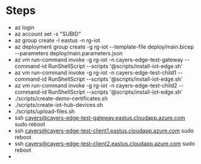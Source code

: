 # Steps

- az login
- az account set -s "SUBID"
- az group create -l eastus -n rg-iot
- az deployment group create -g rg-iot --template-file deploy/main.bicep --parameters deploy/main.parameters.json
- az vm run-command invoke -g rg-iot -n cayers-edge-test-gateway --command-id RunShellScript --scripts '@scripts/install-iot-edge.sh'
- az vm run-command invoke -g rg-iot -n cayers-edge-test-child1 --command-id RunShellScript --scripts '@scripts/install-iot-edge.sh'
- az vm run-command invoke -g rg-iot -n cayers-edge-test-child2 --command-id RunShellScript --scripts '@scripts/install-iot-edge.sh'
- ./scripts/create-demo-certificates.sh
- ./scripts/create-iot-hub-devices.sh
- ./scripts/upload-files.sh
- ssh cayers@cayers-edge-test-gateway.eastus.cloudapp.azure.com sudo reboot
- ssh cayers@cayers-edge-test-client1.eastus.cloudapp.azure.com sudo reboot
- ssh cayers@cayers-edge-test-client2.eastus.cloudapp.azure.com sudo reboot
- 
